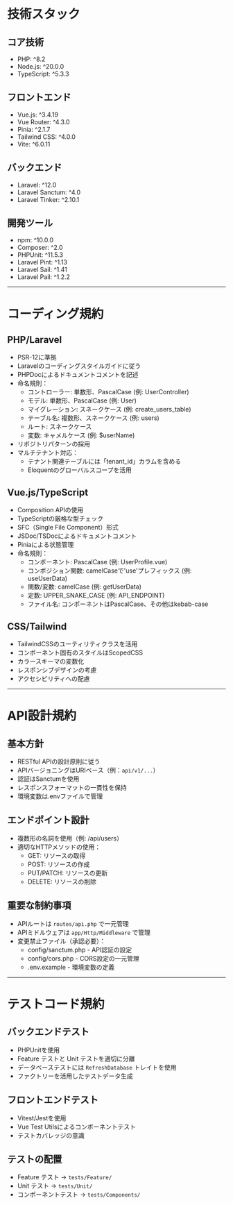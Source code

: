 # 技術スタック

## コア技術
- PHP: ^8.2
- Node.js: ^20.0.0
- TypeScript: ^5.3.3

## フロントエンド
- Vue.js: ^3.4.19
- Vue Router: ^4.3.0
- Pinia: ^2.1.7
- Tailwind CSS: ^4.0.0
- Vite: ^6.0.11

## バックエンド
- Laravel: ^12.0
- Laravel Sanctum: ^4.0
- Laravel Tinker: ^2.10.1

## 開発ツール
- npm: ^10.0.0
- Composer: ^2.0
- PHPUnit: ^11.5.3
- Laravel Pint: ^1.13
- Laravel Sail: ^1.41
- Laravel Pail: ^1.2.2

---

# コーディング規約

## PHP/Laravel
- PSR-12に準拠
- Laravelのコーディングスタイルガイドに従う
- PHPDocによるドキュメントコメントを記述
- 命名規則：
  - コントローラー: 単数形、PascalCase (例: UserController)
  - モデル: 単数形、PascalCase (例: User)
  - マイグレーション: スネークケース (例: create_users_table)
  - テーブル名: 複数形、スネークケース (例: users)
  - ルート: スネークケース
  - 変数: キャメルケース (例: $userName)
- リポジトリパターンの採用
- マルチテナント対応：
  - テナント関連テーブルには「tenant_id」カラムを含める
  - Eloquentのグローバルスコープを活用

## Vue.js/TypeScript
- Composition APIの使用
- TypeScriptの厳格な型チェック
- SFC（Single File Component）形式
- JSDoc/TSDocによるドキュメントコメント
- Piniaによる状態管理
- 命名規則：
  - コンポーネント: PascalCase (例: UserProfile.vue)
  - コンポジション関数: camelCaseで'use'プレフィックス (例: useUserData)
  - 関数/変数: camelCase (例: getUserData)
  - 定数: UPPER_SNAKE_CASE (例: API_ENDPOINT)
  - ファイル名: コンポーネントはPascalCase、その他はkebab-case

## CSS/Tailwind
- TailwindCSSのユーティリティクラスを活用
- コンポーネント固有のスタイルはScopedCSS
- カラースキーマの変数化
- レスポンシブデザインの考慮
- アクセシビリティへの配慮

---

# API設計規約

## 基本方針
- RESTful APIの設計原則に従う
- APIバージョニングはURIベース（例：`api/v1/...`）
- 認証はSanctumを使用
- レスポンスフォーマットの一貫性を保持
- 環境変数は.envファイルで管理

## エンドポイント設計
- 複数形の名詞を使用（例: /api/users）
- 適切なHTTPメソッドの使用：
  - GET: リソースの取得
  - POST: リソースの作成
  - PUT/PATCH: リソースの更新
  - DELETE: リソースの削除

## 重要な制約事項
- APIルートは `routes/api.php` で一元管理
- APIミドルウェアは `app/Http/Middleware` で管理
- 変更禁止ファイル（承認必要）：
  - config/sanctum.php  - API認証の設定
  - config/cors.php    - CORS設定の一元管理
  - .env.example      - 環境変数の定義

---

# テストコード規約

## バックエンドテスト
- PHPUnitを使用
- Feature テストと Unit テストを適切に分離
- データベーステストには `RefreshDatabase` トレイトを使用
- ファクトリーを活用したテストデータ生成

## フロントエンドテスト
- Vitest/Jestを使用
- Vue Test Utilsによるコンポーネントテスト
- テストカバレッジの意識

## テストの配置
- Feature テスト → `tests/Feature/`
- Unit テスト → `tests/Unit/`
- コンポーネントテスト → `tests/Components/`